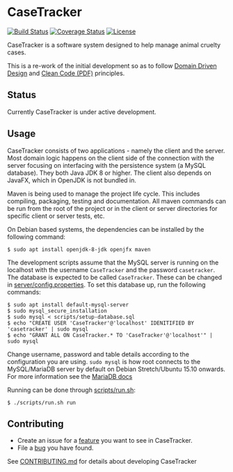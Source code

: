 CaseTracker
===========
[![Build Status](https://travis-ci.org/paddatrapper/CaseTracker.svg?branch=master)](https://travis-ci.org/paddatrapper/CaseTracker)
[![Coverage Status](https://coveralls.io/repos/paddatrapper/CaseTracker/badge.svg?branch=master&service=github)](https://coveralls.io/github/paddatrapper/CaseTracker?branch=master)
[![License](https://img.shields.io/badge/license-GPLv3-blue.svg)](LICENSE.md)

CaseTracker is a software system designed to help manage animal cruelty cases.

This is a re-work of the initial development so as to follow [Domain Driven
Design](http://en.wikipedia.org/wiki/Domain-driven_design) and [Clean Code (PDF)](http://www.planetgeek.ch/wp-content/uploads/2013/06/Clean-Code-V2.2.pdf)
principles.

Status
------

Currently CaseTracker is under active development.

Usage
-----

CaseTracker consists of two applications - namely the client and the server.
Most domain logic happens on the client side of the connection with the server
focusing on interfacing with the persistence system (a MySQL database). They
both Java JDK 8 or higher. The client also depends on JavaFX, which in OpenJDK
is not bundled in.

Maven is being used to manage the project life cycle. This includes compiling,
packaging, testing and documentation. All maven commands can be run from the
root of the project or in the client or server directories for specific client
or server tests, etc.

On Debian based systems, the dependencies can be installed by the following
command:

    $ sudo apt install openjdk-8-jdk openjfx maven

The development scripts assume that the MySQL server is running on the localhost
with the username `CaseTracker` and the password `casetracker`. The database is
expected to be called `CaseTracker`. These can be changed in [server/config.properties](server/config.properties).
To set this database up, run the following commands:

    $ sudo apt install default-mysql-server
    $ sudo mysql_secure_installation
    $ sudo mysql < scripts/setup-database.sql
    $ echo "CREATE USER 'CaseTracker'@'localhost' IDENITIFIED BY 'casetracker' | sudo mysql
    $ echo "GRANT ALL ON CaseTracker.* TO 'CaseTracker'@'localhost'" | sudo mysql

Change username, password and table details according to the configuration you
are using. `sudo mysql` is how root connects to the MySQL/MariaDB server by
default on Debian Stretch/Ubuntu 15.10 onwards. For more information see the
[MariaDB docs](https://mariadb.com/kb/en/library/authentication-plugin-unix-socket/)

Running can be done through [scripts/run.sh](scripts/run.sh):

    $ ./scripts/run.sh run

Contributing
-----------

* Create an issue for a [feature](https://github.com/paddatrapper/CaseTracker/issues/new?labels%5B%5D=enhancement)
  you want to see in CaseTracker.
* File a [bug](https://github.com/paddatrapper/CaseTracker/issues/new?labels%5B%5D=bug)
  you have found.

See [CONTRIBUTING.md](CONTRIBUTING.md) for details about developing CaseTracker

